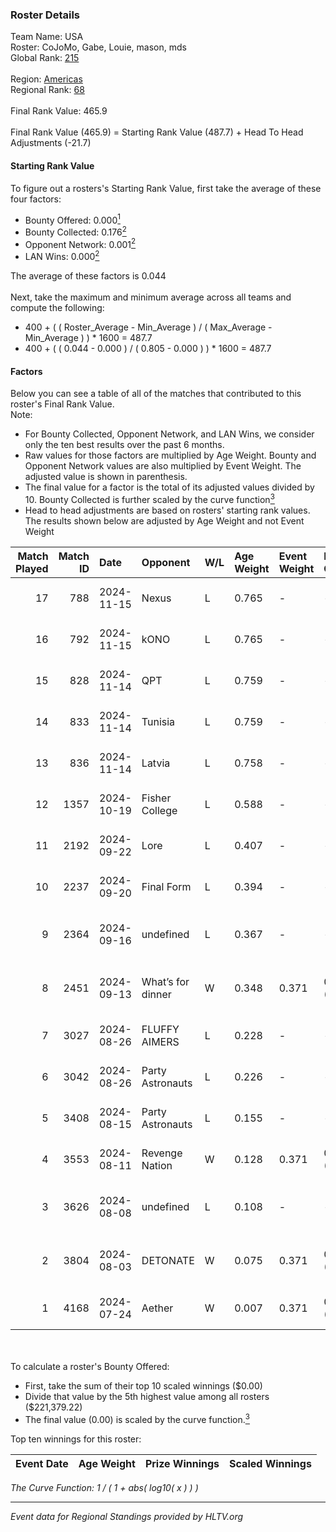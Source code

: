 ### Roster Details<br />
Team Name: USA<br />
Roster: CoJoMo, Gabe, Louie, mason, mds<br />
Global Rank: [215](../../standings_global_2025_01_20.md)<br />
<br />
Region: [Americas]( ../../standings_americas_2025_01_20.md)<br />
Regional Rank: [68]( ../../standings_americas_2025_01_20.md)<br />
<br />
Final Rank Value:  465.9<br />
<br />
Final Rank Value (465.9) = Starting Rank Value (487.7) + Head To Head Adjustments (-21.7)<br />

#### Starting Rank Value<br />
To figure out a rosters's Starting Rank Value, first take the average of these four factors:<br />
- Bounty Offered: 0.000[<sup>1</sup>](#table2)
- Bounty Collected: 0.176[<sup>2</sup>](#table1)
- Opponent Network: 0.001[<sup>2</sup>](#table1)
- LAN Wins: 0.000[<sup>2</sup>](#table1)

The average of these factors is 0.044<br />
<br />
Next, take the maximum and minimum average across all teams and compute the following:<br />
- 400 + ( ( Roster_Average - Min_Average ) / ( Max_Average - Min_Average ) ) * 1600 = 487.7
- 400 + ( ( 0.044 - 0.000 ) / ( 0.805 - 0.000 ) ) * 1600 = 487.7


#### Factors<br />
Below you can see a table of all of the matches that contributed to this roster's Final Rank Value.<br />
Note:<br />

- For Bounty Collected, Opponent Network, and LAN Wins, we consider only the ten best results over the past 6 months.
- Raw values for those factors are multiplied by Age Weight. Bounty and Opponent Network values are also multiplied by Event Weight. The adjusted value is shown in parenthesis.
- The final value for a factor is the total of its adjusted values divided by 10. Bounty Collected is further scaled by the curve function[<sup>3</sup>](#curveFunction)
- Head to head adjustments are based on rosters' starting rank values. The results shown below are adjusted by Age Weight and not Event Weight
<span id="table1"></span><br />


| Match Played | Match ID | Date       | Opponent          | W/L | Age Weight | Event Weight | Bounty Collected | Opponent Network | LAN Wins  | H2H Adj. | Roster                                    |
| -: | -: | :- | :- | :- | :- | :- | :- | :- | :- | -: | :- |
|           17 |      788 | 2024-11-15 | Nexus             | L   | 0.765      | -            | -                | -                | -         |    -0.23 | CoJoMo, Gabe, Louie, mason, mds           |
|           16 |      792 | 2024-11-15 | kONO              | L   | 0.765      | -            | -                | -                | -         |    -1.82 | CoJoMo, Gabe, Louie, mason, mds           |
|           15 |      828 | 2024-11-14 | QPT               | L   | 0.759      | -            | -                | -                | -         |    -0.41 | CoJoMo, Gabe, Louie, mason, mds           |
|           14 |      833 | 2024-11-14 | Tunisia           | L   | 0.759      | -            | -                | -                | -         |    -4.81 | CoJoMo, Gabe, Louie, mason, mds           |
|           13 |      836 | 2024-11-14 | Latvia            | L   | 0.758      | -            | -                | -                | -         |    -5.30 | CoJoMo, Gabe, Louie, mason, mds           |
|           12 |     1357 | 2024-10-19 | Fisher College    | L   | 0.588      | -            | -                | -                | -         |    -1.80 | CoJoMo, Gabe, mds, Outback, REKMEISTER    |
|           11 |     2192 | 2024-09-22 | Lore              | L   | 0.407      | -            | -                | -                | -         |    -6.17 | CoJoMo, Gabe, mds, shutout, YuZ           |
|           10 |     2237 | 2024-09-20 | Final Form        | L   | 0.394      | -            | -                | -                | -         |    -4.17 | CoJoMo, Gabe, mds, shutout, YuZ           |
|            9 |     2364 | 2024-09-16 | undefined         | L   | 0.367      | -            | -                | -                | -         |    -2.94 | CoJoMo, CooperTrooper, Gabe, mds, shutout |
|            8 |     2451 | 2024-09-13 | What’s for dinner | W   | 0.348      | 0.371        | 0.000 (0.000)    | 0.000 (0.000)    | 0 (0.000) |     4.12 | CoJoMo, CooperTrooper, Gabe, mds, shutout |
|            7 |     3027 | 2024-08-26 | FLUFFY AIMERS     | L   | 0.228      | -            | -                | -                | -         |    -0.59 | CoJoMo, Gabe, Louie, mds, shutout         |
|            6 |     3042 | 2024-08-26 | Party Astronauts  | L   | 0.226      | -            | -                | -                | -         |    -0.62 | CoJoMo, Gabe, Louie, mds, shutout         |
|            5 |     3408 | 2024-08-15 | Party Astronauts  | L   | 0.155      | -            | -                | -                | -         |    -0.44 | CoJoMo, Gabe, Louie, mds, shutout         |
|            4 |     3553 | 2024-08-11 | Revenge Nation    | W   | 0.128      | 0.371        | 0.004 (0.000)    | 0.144 (0.007)    | 0 (0.000) |     3.06 | CoJoMo, Gabe, Louie, mds, shutout         |
|            3 |     3626 | 2024-08-08 | undefined         | L   | 0.108      | -            | -                | -                | -         |    -0.89 | CoJoMo, CooperTrooper, Gabe, mds, shutout |
|            2 |     3804 | 2024-08-03 | DETONATE          | W   | 0.075      | 0.371        | 0.000 (0.000)    | 0.030 (0.001)    | 0 (0.000) |     1.16 | CoJoMo, CooperTrooper, Gabe, mds, shutout |
|            1 |     4168 | 2024-07-24 | Aether            | W   | 0.007      | 0.371        | 0.000 (0.000)    | 0.063 (0.000)    | 0 (0.000) |     0.11 | CoJoMo, Gabe, mds, nooz, shutout          |

<br />
<span id="table2"></span><br />
To calculate a roster's Bounty Offered:<br />

- First, take the sum of their top 10 scaled winnings ($0.00)
- Divide that value by the 5th highest value among all rosters ($221,379.22)
- The final value (0.00) is scaled by the curve function.[<sup>3</sup>](#curveFunction)

Top ten winnings for this roster:<br />

| Event Date | Age Weight | Prize Winnings | Scaled Winnings |
| :- | -: | :- | :- |


<span id="curveFunction"></span>_The Curve Function: 1 / ( 1 + abs( log10( x ) ) )_<br />

---
_Event data for Regional Standings provided by HLTV.org_<br />
